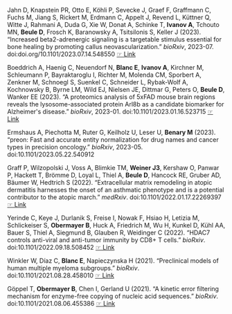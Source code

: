 Jahn D, Knapstein PR, Otto E, Köhli P, Sevecke J, Graef F, Graffmann C, Fuchs M, Jiang S, Rickert M, Erdmann C, Appelt J, Revend L, Küttner Q, Witte J,
Rahmani A, Duda G, Xie W, Donat A, Schinke T, **Ivanov  A**, Tchouto MN, **Beule  D**, Frosch K, Baranowsky A, Tsitsilonis S, Keller J (2023). “Increased
beta2-adrenergic signaling is a targetable stimulus essential for bone healing by promoting callus neovascularization.” _bioRxiv_, 2023-07.
doi:doi.org/10.1101/2023.07.14.548550  [☞ Link](https://www.biorxiv.org/content/10.1101/2023.07.14.548550v1.abstract)

Boeddrich A, Haenig C, Neuendorf N, **Blanc  E**, **Ivanov  A**, Kirchner M, Schleumann P, Bayraktaroglu I, Richter M, Molenda CM, Sporbert A, Zenkner M, Schnoegl
S, Suenkel C, Schneider L, Rybak-Wolf A, Kochnowsky B, Byrne LM, Wild EJ, Nielsen JE, Dittmar G, Peters O, **Beule  D**, Wanker EE (2023). “A proteomics
analysis of 5xFAD mouse brain regions reveals the lysosome-associated protein Arl8b as a candidate biomarker for Alzheimer's disease.” _bioRxiv_,
2023-01. doi:10.1101/2023.01.16.523715  [☞ Link](https://www.biorxiv.org/content/10.1101/2023.01.16.523715v1.abstract)

Ermshaus A, Piechotta M, Ruter G, Keilholz U, Leser U, **Benary  M** (2023). “preon: Fast and accurate entity normalization for drug names and cancer types
in precision oncology.” _bioRxiv_, 2023-05. doi:10.1101/2023.05.22.540912 

Graff P, Wilzopolski J, Voss A, Blimkie TM, **Weiner  J3**, Kershaw O, Panwar P, Hackett T, Brömme D, Loyal L, Thiel A, **Beule  D**, Hancock RE, Gruber AD,
Bäumer W, Hedtrich S (2022). “Extracellular matrix remodeling in atopic dermatitis harnesses the onset of an asthmatic phenotype and is a potential
contributor to the atopic march.” _medRxiv_. doi:10.1101/2022.01.17.22269397  [☞ Link](https://www.medrxiv.org/content/10.1101/2022.01.17.22269397.abstract)

Yerinde C, Keye J, Durlanik S, Freise I, Nowak F, Hsiao H, Letizia M, Schlickeiser S, **Obermayer  B**, Huck A, Friedrich M, Wu H, Kunkel D, Kühl AA, Bauer
S, Thiel A, Siegmund B, Glauben R, Weidinger C (2022). “HDAC7 controls anti-viral and anti-tumor immunity by CD8+ T cells.” _bioRxiv_.
doi:10.1101/2022.09.18.508452  [☞ Link](https://www.biorxiv.org/content/early/2022/09/19/2022.09.18.508452)

Winkler W, Díaz C, **Blanc  E**, Napieczynska H (2021). “Preclinical models of human multiple myeloma subgroups.” _bioRxiv_. doi:10.1101/2021.08.28.458010
 [☞ Link](https://www.biorxiv.org/content/10.1101/2021.08.28.458010.abstract)

Göppel T, **Obermayer  B**, Chen I, Gerland U (2021). “A kinetic error filtering mechanism for enzyme-free copying of nucleic acid sequences.” _bioRxiv_.
doi:10.1101/2021.08.06.455386  [☞ Link](https://www.biorxiv.org/content/10.1101/2021.08.06.455386.abstract)
